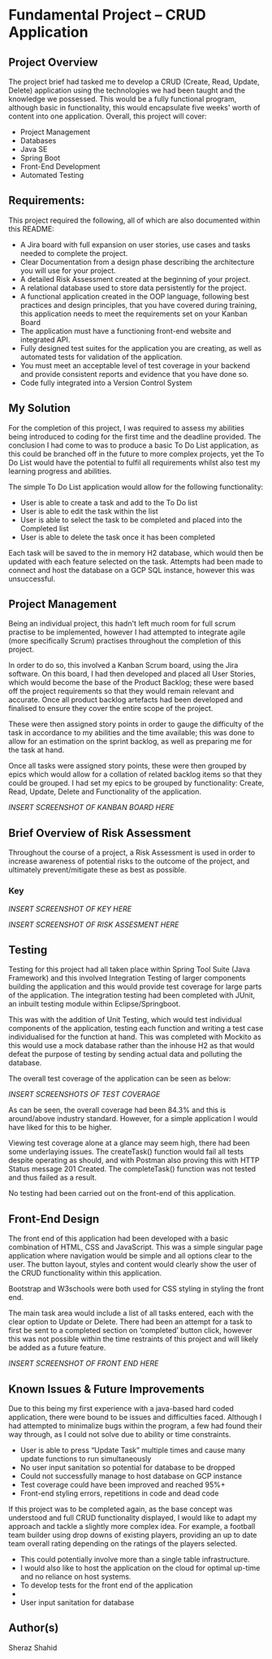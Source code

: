 <h1>Fundamental Project – CRUD Application</h1> 

 

<h2>Project Overview</h2>

The project brief had tasked me to develop a CRUD (Create, Read, Update, Delete) application using the technologies we had been taught and the knowledge we possessed. This would be a fully functional program, although basic in functionality, this would encapsulate five weeks' worth of content into one application. Overall, this project will cover: 

<ul>
  <li>Project Management</li>
  <li>Databases</li>
  <li>Java SE</li>
  <li>Spring Boot</li>
  <li>Front-End Development</li>
  <li>Automated Testing</li>
</ul>
 

<h2>Requirements:</h2>

This project required the following, all of which are also documented within this README: 

<ul>
  <li>A Jira board with full expansion on user stories, use cases and tasks needed to complete the project.</li>
  <li>Clear Documentation from a design phase describing the architecture you will use for your project. </li>
  <li>A detailed Risk Assessment created at the beginning of your project. </li>
  <li>A relational database used to store data persistently for the project. </li>
  <li>A functional application created in the OOP language, following best practices and design principles, that you have covered during training, this application needs to meet the requirements set on your Kanban Board </li>
  <li>The application must have a functioning front-end website and integrated API. </li>
  <li>Fully designed test suites for the application you are creating, as well as automated tests for validation of the application. </li>
  <li>You must meet an acceptable level of test coverage in your backend and provide consistent reports and evidence that you have done so. </li>
  <li>Code fully integrated into a Version Control System </li>
</ul>
 

<h2>My Solution</h2>

For the completion of this project, I was required to assess my abilities being introduced to coding for the first time and the deadline provided. The conclusion I had come to was to produce a basic To Do List application, as this could be branched off in the future to more complex projects, yet the To Do List would have the potential to fulfil all requirements whilst also test my learning progress and abilities. 

The simple To Do List application would allow for the following functionality: 

<ul>
  <li>User is able to create a task and add to the To Do list</li>
  <li>User is able to edit the task within the list </li>
  <li>User is able to select the task to be completed and placed into the Completed list </li>
  <li>User is able to delete the task once it has been completed </li>
</ul>

Each task will be saved to the in memory H2 database, which would then be updated with each feature selected on the task. Attempts had been made to connect and host the database on a GCP SQL instance, however this was unsuccessful. 

 

<h2>Project Management</h2>

Being an individual project, this hadn't left much room for full scrum practise to be implemented, however I had attempted to integrate agile (more specifically Scrum) practises throughout the completion of this project. 

In order to do so, this involved a Kanban Scrum board, using the Jira software. On this board, I had then developed and placed all User Stories, which would become the base of the Product Backlog; these were based off the project requirements so that they would remain relevant and accurate. Once all product backlog artefacts had been developed and finalised to ensure they cover the entire scope of the project.  

These were then assigned story points in order to gauge the difficulty of the task in accordance to my abilities and the time available; this was done to allow for an estimation on the sprint backlog, as well as preparing me for the task at hand. 

Once all tasks were assigned story points, these were then grouped by epics which would allow for a collation of related backlog items so that they could be grouped. I had set my epics to be grouped by functionality: Create, Read, Update, Delete and Functionality of the application. 

 *INSERT SCREENSHOT OF KANBAN BOARD HERE*
 

<h2>Brief Overview of Risk Assessment</h2>

Throughout the course of a project, a Risk Assessment is used in order to increase awareness of potential risks to the outcome of the project, and ultimately prevent/mitigate these as best as possible. 

<h3>Key </h3>

 *INSERT SCREENSHOT OF KEY HERE*
 
 *INSERT SCREENSHOT OF RISK ASSESMENT HERE*

 
 
<h2>Testing</h2>

Testing for this project had all taken place within Spring Tool Suite (Java Framework) and this involved Integration Testing of larger components building the application and this would provide test coverage for large parts of the application. The integration testing had been completed with JUnit, an inbuilt testing module within Eclipse/Springboot.  

This was with the addition of Unit Testing, which would test individual components of the application, testing each function and writing a test case individualised for the function at hand. This was completed with Mockito as this would use a mock database rather than the inhouse H2 as that would defeat the purpose of testing by sending actual data and polluting the database. 

The overall test coverage of the application can be seen as below: 

 *INSERT SCREENSHOTS OF TEST COVERAGE*
 

As can be seen, the overall coverage had been 84.3% and this is around/above industry standard. However, for a simple application I would have liked for this to be higher. 

Viewing test coverage alone at a glance may seem high, there had been some underlaying issues. The createTask() function would fail all tests despite operating as should, and with Postman also proving this with HTTP Status message 201 Created. The completeTask() function was not tested and thus failed as a result. 

No testing had been carried out on the front-end of this application. 

 

<h2>Front-End Design</h2> 

The front end of this application had been developed with a basic combination of HTML, CSS and JavaScript. This was a simple singular page application where navigation would be simple and all options clear to the user. The button layout, styles and content would clearly show the user of the CRUD functionality within this application. 

Bootstrap and W3schools were both used for CSS styling in styling the front end. 

The main task area would include a list of all tasks entered, each with the clear option to Update or Delete. There had been an attempt for a task to first be sent to a completed section on ‘completed’ button click, however this was not possible within the time restraints of this project and will likely be added as a future feature. 

 *INSERT SCREENSHOT OF FRONT END HERE*


<h2>Known Issues & Future Improvements </h2>

Due to this being my first experience with a java-based hard coded application, there were bound to be issues and difficulties faced. Although I had attempted to minimalize bugs within the program, a few had found their way through, as I could not solve due to ability or time constraints. 

<ul>
  <li>User is able to press “Update Task” multiple times and cause many update functions to run simultaneously </li>
  <li>No user input sanitation so potential for database to be dropped </li>
  <li>Could not successfully manage to host database on GCP instance </li>
  <li>Test coverage could have been improved and reached 95%+ </li>
  <li>Front-end styling errors, repetitions in code and dead code </li>
</ul>

If this project was to be completed again, as the base concept was understood and full CRUD functionality displayed, I would like to adapt my approach and tackle a slightly more complex idea. For example, a football team builder using drop downs of existing players, providing an up to date team overall rating depending on the ratings of the players selected.  

<ul>
  <li>This could potentially involve more than a single table infrastructure. </li>
  <li>I would also like to host the application on the cloud for optimal up-time and no reliance on host systems.  </li>
  <li>To develop tests for the front end of the application </li><li>
  <li>User input sanitation for database </li>
</ul>

 

<h2>Author(s)</h2>

Sheraz Shahid 
 

 
